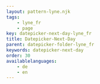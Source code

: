 ```yaml
---
layout: pattern-lyne.njk
tags: 
    - lyne_fr
    - page
key: datepicker-next-day-lyne_fr
title: Datepicker-Next-Day
parent: datepicker-folder-lyne_fr
keywords: datepicker-next-day
order: 30
availablelanguages: 
    - de
    - en
---
```

